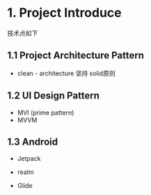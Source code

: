 

# 1. Project Introduce

技术点如下

## 1.1 Project Architecture Pattern

* clean - architecture 坚持 solid原则

## 1.2 UI Design Pattern

* MVI (prime pattern)
* MVVM

## 1.3 Android 

* Jetpack 

* realm

* Glide

  